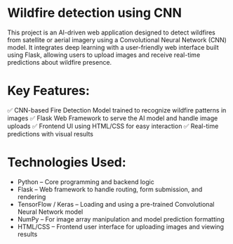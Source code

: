 # Wildfire detection using CNN
This project is an AI-driven web application designed to detect wildfires from satellite or aerial imagery using a Convolutional Neural Network (CNN) model. It integrates deep learning with a user-friendly web interface built using Flask, allowing users to upload images and receive real-time predictions about wildfire presence.

# Key Features:
✅ CNN-based Fire Detection Model trained to recognize wildfire patterns in images
✅ Flask Web Framework to serve the AI model and handle image uploads
✅ Frontend UI using HTML/CSS for easy interaction
✅ Real-time predictions with visual results

# Technologies Used:

- Python – Core programming and backend logic  
- Flask – Web framework to handle routing, form submission, and rendering  
- TensorFlow / Keras – Loading and using a pre-trained Convolutional Neural Network model  
- NumPy – For image array manipulation and model prediction formatting  
- HTML/CSS – Frontend user interface for uploading images and viewing results  
